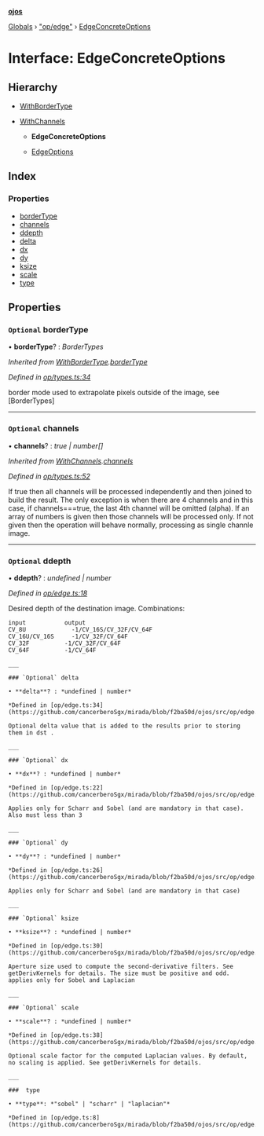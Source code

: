 **[ojos](../README.md)**

[Globals](../README.md) › ["op/edge"](../modules/_op_edge_.md) › [EdgeConcreteOptions](_op_edge_.edgeconcreteoptions.md)

# Interface: EdgeConcreteOptions

## Hierarchy

* [WithBorderType](_op_types_.withbordertype.md)

* [WithChannels](_op_types_.withchannels.md)

  * **EdgeConcreteOptions**

  * [EdgeOptions](_op_edge_.edgeoptions.md)

## Index

### Properties

* [borderType](_op_edge_.edgeconcreteoptions.md#optional-bordertype)
* [channels](_op_edge_.edgeconcreteoptions.md#optional-channels)
* [ddepth](_op_edge_.edgeconcreteoptions.md#optional-ddepth)
* [delta](_op_edge_.edgeconcreteoptions.md#optional-delta)
* [dx](_op_edge_.edgeconcreteoptions.md#optional-dx)
* [dy](_op_edge_.edgeconcreteoptions.md#optional-dy)
* [ksize](_op_edge_.edgeconcreteoptions.md#optional-ksize)
* [scale](_op_edge_.edgeconcreteoptions.md#optional-scale)
* [type](_op_edge_.edgeconcreteoptions.md#type)

## Properties

### `Optional` borderType

• **borderType**? : *BorderTypes*

*Inherited from [WithBorderType](_op_types_.withbordertype.md).[borderType](_op_types_.withbordertype.md#optional-bordertype)*

*Defined in [op/types.ts:34](https://github.com/cancerberoSgx/mirada/blob/f2ba50d/ojos/src/op/types.ts#L34)*

border mode used to extrapolate pixels outside of the image, see [BorderTypes]

___

### `Optional` channels

• **channels**? : *true | number[]*

*Inherited from [WithChannels](_op_types_.withchannels.md).[channels](_op_types_.withchannels.md#optional-channels)*

*Defined in [op/types.ts:52](https://github.com/cancerberoSgx/mirada/blob/f2ba50d/ojos/src/op/types.ts#L52)*

If true then all channels will be processed independently and then joined to build the result. The only exception is when there are 4 channels and in this case, if channels===true, the last 4th channel will be omitted (alpha). If an array of numbers is given then those channels will be processed only. If not given then the operation will behave normally, processing as single channle image.

___

### `Optional` ddepth

• **ddepth**? : *undefined | number*

*Defined in [op/edge.ts:18](https://github.com/cancerberoSgx/mirada/blob/f2ba50d/ojos/src/op/edge.ts#L18)*

Desired depth of the destination image. Combinations:
```
input           output
CV_8U	          -1/CV_16S/CV_32F/CV_64F
CV_16U/CV_16S	  -1/CV_32F/CV_64F
CV_32F	        -1/CV_32F/CV_64F
CV_64F	        -1/CV_64F

___

### `Optional` delta

• **delta**? : *undefined | number*

*Defined in [op/edge.ts:34](https://github.com/cancerberoSgx/mirada/blob/f2ba50d/ojos/src/op/edge.ts#L34)*

Optional delta value that is added to the results prior to storing them in dst .

___

### `Optional` dx

• **dx**? : *undefined | number*

*Defined in [op/edge.ts:22](https://github.com/cancerberoSgx/mirada/blob/f2ba50d/ojos/src/op/edge.ts#L22)*

Applies only for Scharr and Sobel (and are mandatory in that case). Also must less than 3

___

### `Optional` dy

• **dy**? : *undefined | number*

*Defined in [op/edge.ts:26](https://github.com/cancerberoSgx/mirada/blob/f2ba50d/ojos/src/op/edge.ts#L26)*

Applies only for Scharr and Sobel (and are mandatory in that case)

___

### `Optional` ksize

• **ksize**? : *undefined | number*

*Defined in [op/edge.ts:30](https://github.com/cancerberoSgx/mirada/blob/f2ba50d/ojos/src/op/edge.ts#L30)*

Aperture size used to compute the second-derivative filters. See getDerivKernels for details. The size must be positive and odd. applies only for Sobel and Laplacian

___

### `Optional` scale

• **scale**? : *undefined | number*

*Defined in [op/edge.ts:38](https://github.com/cancerberoSgx/mirada/blob/f2ba50d/ojos/src/op/edge.ts#L38)*

Optional scale factor for the computed Laplacian values. By default, no scaling is applied. See getDerivKernels for details.

___

###  type

• **type**: *"sobel" | "scharr" | "laplacian"*

*Defined in [op/edge.ts:8](https://github.com/cancerberoSgx/mirada/blob/f2ba50d/ojos/src/op/edge.ts#L8)*